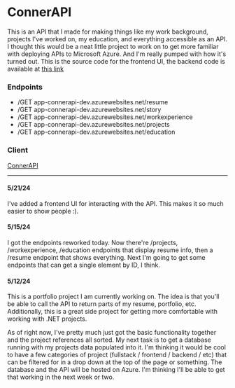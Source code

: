 # ConnerAPI

This is an API that I made for making things like my work background, projects I've worked on, my education, and everything accessible as an API. I thought this would be a neat little project to work on to get more familiar with deploying APIs to Microsoft Azure. And I'm really pumped with how it's turned out. This is the source code for the frontend UI, the backend code is available at [this link](https://github.com/conner-huf/ConnerAPI)

### Endpoints
- /GET app-connerapi-dev.azurewebsites.net/resume
- /GET app-connerapi-dev.azurewebsites.net/story
- /GET app-connerapi-dev.azurewebsites.net/workexperience
- /GET app-connerapi-dev.azurewebsites.net/projects
- /GET app-connerapi-dev.azurewebsites.net/education

### Client
[ConnerAPI](https://conner-huf.github.io/connerapi-client/)

---

#### 5/21/24

I've added a frontend UI for interacting with the API. This makes it so much easier to show people :).

#### 5/15/24

I got the endpoints reworked today. Now there're /projects, /workexperience, /education endpoints that display resume info, then a /resume endpoint that shows everything. Next I'm going to get some endpoints that can get a single element by ID, I think.

#### 5/12/24

This is a portfolio project I am currently working on. The idea is that you'll be able to call the API to return parts of my resume, portfolio, etc. Additionally, this is a great side project for getting more comfortable with working with .NET projects. 

As of right now, I've pretty much just got the basic functionality together and the project references all sorted. My next task is to get a database running with my projects data populated into it. I'm thinking it would be cool to have a few categories of project (fullstack / frontend / backend / etc) that can be filtered for in a drop down at the top of the page or something. The database and the API will be hosted on Azure. I'm thinking I'll be able to get that working in the next week or two.

